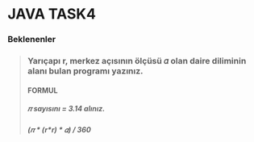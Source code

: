 # JAVA TASK4
### Beklenenler

> ### Yarıçapı r, merkez açısının ölçüsü 𝛼 olan daire diliminin alanı bulan programı yazınız.
>
> ####  FORMUL
> #####  𝜋 sayısını = 3.14 alınız.
> #####  (𝜋 * (r*r) * 𝛼) / 360
